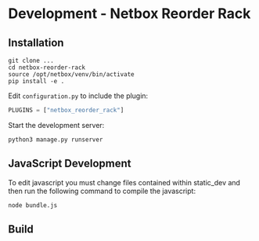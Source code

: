 # Development - Netbox Reorder Rack

## Installation
```shell
git clone ...
cd netbox-reorder-rack
source /opt/netbox/venv/bin/activate
pip install -e .
```

Edit `configuration.py` to include the plugin:
```python
PLUGINS = ["netbox_reorder_rack"]
```

Start the development server:
```shell
python3 manage.py runserver
```

## JavaScript Development
To edit javascript you must change files contained within static_dev and then run the following command to compile the javascript:
```shell
node bundle.js
```

## Build
